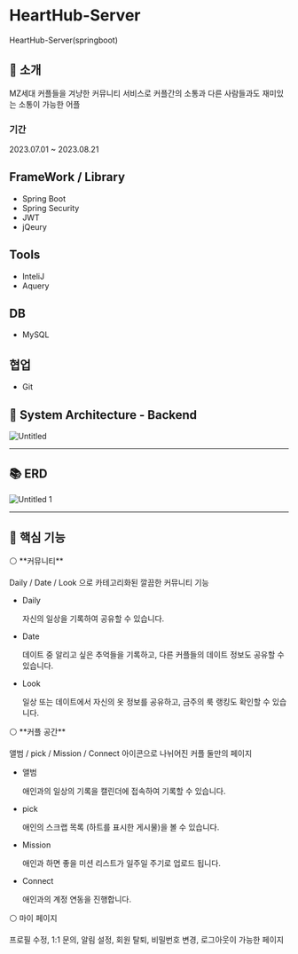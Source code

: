 # HeartHub-Server
HeartHub-Server(springboot)

## 📑 소개

MZ세대 커플들을 겨냥한 커뮤니티 서비스로 커플간의 소통과 다른 사람들과도 재미있는 소통이 가능한 어플

### 기간

2023.07.01 ~ 2023.08.21

## FrameWork / Library
- Spring Boot
- Spring Security
- JWT
- jQeury

## Tools
- InteliJ
- Aquery

## DB
- MySQL

## 협업
- Git

## 📐 System Architecture - Backend

![Untitled](https://github.com/UMC-HeartHub/HeartHub-Server/assets/121879651/0829c8ec-ee4e-4809-8d1d-937b5231a4bf)

---

## 📚 ERD

![Untitled 1](https://github.com/UMC-HeartHub/HeartHub-Server/assets/121879651/e18ac13b-69a4-46dc-8adb-fd7dc1dc0b70)

---

## 📜 핵심 기능

<aside>
⚪ **커뮤니티**

Daily / Date / Look 으로 카테고리화된 깔끔한 커뮤니티 기능

- Daily
    
    자신의 일상을 기록하여 공유할 수 있습니다.
  
- Date
    
    데이트 중 알리고 싶은 추억들을 기록하고, 다른 커플들의 데이트 정보도 공유할 수 있습니다.

- Look
    
     일상 또는 데이트에서 자신의 옷 정보를 공유하고, 금주의 룩 랭킹도 확인할 수 있습니다.

</aside>

<aside>
⚪ **커플 공간**

앨범 / pick / Mission / Connect 아이콘으로 나뉘어진 커플 둘만의 페이지

- 앨범
    
    애인과의 일상의 기록을 캘린더에 접속하여 기록할 수 있습니다.
    
- pick
    
    애인의 스크랩 목록 (하트를 표시한 게시물)을 볼 수 있습니다.
    
- Mission
    
    애인과 하면 좋을 미션 리스트가 일주일 주기로 업로드 됩니다.
    
- Connect
    
    애인과의 계정 연동을 진행합니다.
    
</aside>

<aside>
⚪ 마이 페이지

프로필 수정, 1:1 문의, 알림 설정, 회원 탈퇴, 비밀번호 변경, 로그아웃이 가능한 페이지

</aside>
